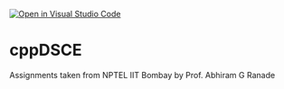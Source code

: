 [![Open in Visual Studio Code](https://classroom.github.com/assets/open-in-vscode-718a45dd9cf7e7f842a935f5ebbe5719a5e09af4491e668f4dbf3b35d5cca122.svg)](https://classroom.github.com/online_ide?assignment_repo_id=11474712&assignment_repo_type=AssignmentRepo)
# cppDSCE
Assignments taken from NPTEL IIT Bombay by Prof. Abhiram G Ranade
